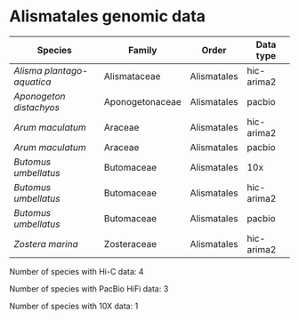 # Alismatales genomic data

| Species | Family | Order | Data type |
| -- | --- | --- | --- |
| *Alisma plantago-aquatica* | Alismataceae | Alismatales | hic-arima2 |
| *Aponogeton distachyos* | Aponogetonaceae | Alismatales | pacbio |
| *Arum maculatum* | Araceae | Alismatales | hic-arima2 |
| *Arum maculatum* | Araceae | Alismatales | pacbio |
| *Butomus umbellatus* | Butomaceae | Alismatales | 10x |
| *Butomus umbellatus* | Butomaceae | Alismatales | hic-arima2 |
| *Butomus umbellatus* | Butomaceae | Alismatales | pacbio |
| *Zostera marina* | Zosteraceae | Alismatales | hic-arima2 |

Number of species with Hi-C data: 4

Number of species with PacBio HiFi data: 3

Number of species with 10X data: 1
